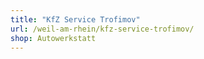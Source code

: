 ```yaml
---
title: "KfZ Service Trofimov"
url: /weil-am-rhein/kfz-service-trofimov/
shop: Autowerkstatt
---
```


